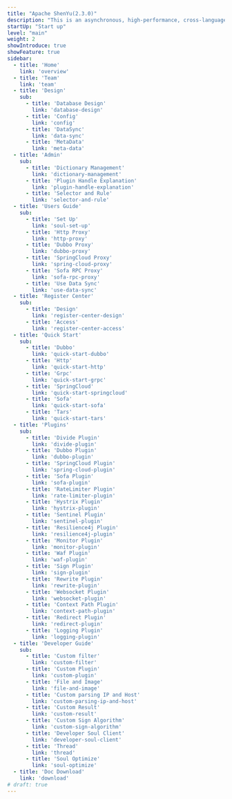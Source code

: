```yaml
---
title: "Apache ShenYu(2.3.0)"
description: "This is an asynchronous, high-performance, cross-language, responsive API gateway."
startUp: "Start up"
level: "main"
weight: 2
showIntroduce: true
showFeature: true
sidebar:
  - title: 'Home'  	
    link: 'overview'
  - title: 'Team'  	
    link: 'team'
  - title: 'Design'  	
    sub:
      - title: 'Database Design'  	
        link: 'database-design'
      - title: 'Config'  	
        link: 'config' 
      - title: 'DataSync'  	
        link: 'data-sync'
      - title: 'MetaData'  	
        link: 'meta-data' 
  - title: 'Admin'  	
    sub:
      - title: 'Dictionary Management'  	
        link: 'dictionary-management'
      - title: 'Plugin Handle Explanation'  	
        link: 'plugin-handle-explanation'
      - title: 'Selector and Rule'  	
        link: 'selector-and-rule'     
  - title: 'Users Guide'  	
    sub:
      - title: 'Set Up'  	
        link: 'soul-set-up' 
      - title: 'Http Proxy'  	
        link: 'http-proxy'
      - title: 'Dubbo Proxy'  	
        link: 'dubbo-proxy'
      - title: 'SpringCloud Proxy'  	
        link: 'spring-cloud-proxy'
      - title: 'Sofa RPC Proxy'  	
        link: 'sofa-rpc-proxy'
      - title: 'Use Data Sync'  	
        link: 'use-data-sync'  
  - title: 'Register Center'  	
    sub:
      - title: 'Design'
        link: 'register-center-design'
      - title: 'Access'  	
        link: 'register-center-access'
  - title: 'Quick Start'  	
    sub:
      - title: 'Dubbo'  	
        link: 'quick-start-dubbo'
      - title: 'Http'  	
        link: 'quick-start-http'
      - title: 'Grpc'  	
        link: 'quick-start-grpc'
      - title: 'SpringCloud'  	
        link: 'quick-start-springcloud'
      - title: 'Sofa'  	
        link: 'quick-start-sofa' 
      - title: 'Tars'  	
        link: 'quick-start-tars'         
  - title: 'Plugins'  	
    sub:
      - title: 'Divide Plugin'  	
        link: 'divide-plugin'
      - title: 'Dubbo Plugin'  	
        link: 'dubbo-plugin'
      - title: 'SpringCloud Plugin'  	
        link: 'spring-cloud-plugin'
      - title: 'Sofa Plugin'  	
        link: 'sofa-plugin'
      - title: 'RateLimiter Plugin'  	
        link: 'rate-limiter-plugin'
      - title: 'Hystrix Plugin'  	
        link: 'hystrix-plugin'
      - title: 'Sentinel Plugin'  	
        link: 'sentinel-plugin'
      - title: 'Resilience4j Plugin'  	
        link: 'resilience4j-plugin'
      - title: 'Monitor Plugin'  	
        link: 'monitor-plugin'
      - title: 'Waf Plugin'  	
        link: 'waf-plugin'
      - title: 'Sign Plugin'  	
        link: 'sign-plugin'
      - title: 'Rewrite Plugin'  	
        link: 'rewrite-plugin'
      - title: 'Websocket Plugin'  	
        link: 'websocket-plugin'
      - title: 'Context Path Plugin'  	
        link: 'context-path-plugin'
      - title: 'Redirect Plugin'  	
        link: 'redirect-plugin'
      - title: 'Logging Plugin'  	
        link: 'logging-plugin'        
  - title: 'Developer Guide'  	
    sub:
      - title: 'Custom filter'  	
        link: 'custom-filter'
      - title: 'Custom Plugin'  	
        link: 'custom-plugin'
      - title: 'File and Image'  	
        link: 'file-and-image'
      - title: 'Custom parsing IP and Host'  	
        link: 'custom-parsing-ip-and-host'
      - title: 'Custom Result'  	
        link: 'custom-result'
      - title: 'Custom Sign Algorithm'  	
        link: 'custom-sign-algorithm'
      - title: 'Developer Soul Client'  	
        link: 'developer-soul-client'
      - title: 'Thread'  	
        link: 'thread'
      - title: 'Soul Optimize'  	
        link: 'soul-optimize'
  - title: 'Doc Download'  	
    link: 'download'
# draft: true
---
```




